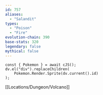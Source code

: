 ```yaml
---
id: 757
aliases:
  - "Salandit"
types:
  - "Poison"
  - "Fire"
evolution-chain: 390
base-stats: 320
legendary: false
mythical: false
---
```

```dataviewjs
const { Pokemon } = await cJS();
dv.el("div").replaceChildren(
	Pokemon.Render.Sprite(dv.current().id)
);
```

[[Locations/Dungeon/Volcano]]
